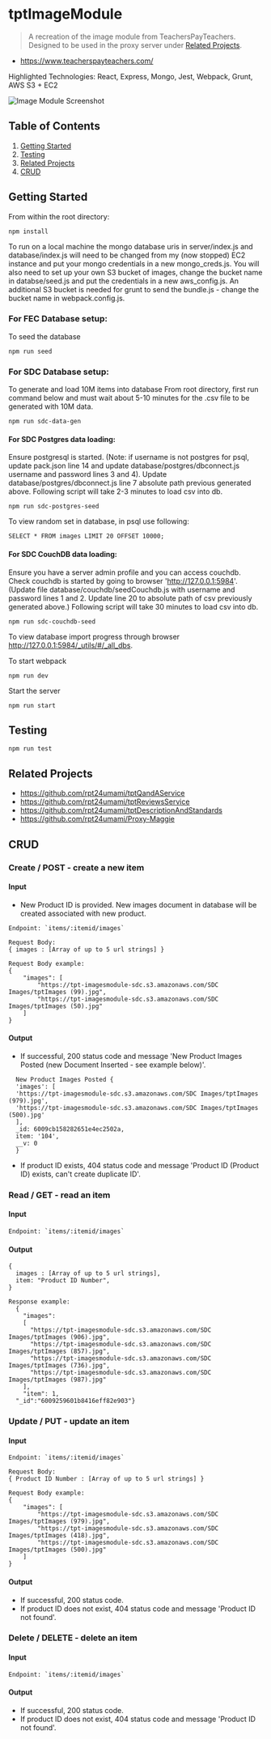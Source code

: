 # tptImageModule

> A recreation of the image module from TeachersPayTeachers. Designed to be used in the proxy server under [Related Projects](#Related).

- https://www.teacherspayteachers.com/

Highlighted Technologies: React, Express, Mongo, Jest, Webpack, Grunt, AWS S3 + EC2

![Image Module Screenshot](./image_module_screenshot.png)

## Table of Contents

1. [Getting Started](#Getting)
2. [Testing](#Testing)
3. [Related Projects](#Related)
4. [CRUD](#CRUD)

## Getting Started

From within the root directory:

```
npm install
```

To run on a local machine the mongo database uris in server/index.js and database/index.js will need to be changed from my (now stopped) EC2 instance and put your mongo credentials in a new mongo_creds.js. You will also need to set up your own S3 bucket of images, change the bucket name in databse/seed.js and put the credentials in a new aws_config.js. An additional S3 bucket is needed for grunt to send the bundle.js - change the bucket name in webpack.config.js.

### For FEC Database setup:

To seed the database

```
npm run seed
```

### For SDC Database setup:

To generate and load 10M items into database
From root directory, first run command below and must wait about 5-10 minutes for the .csv file to be generated with 10M data.

```
npm run sdc-data-gen
```

#### For SDC Postgres data loading:

Ensure postgresql is started. (Note: if username is not postgres for psql, update pack.json line 14 and update database/postgres/dbconnect.js username and password lines 3 and 4). Update database/postgres/dbconnect.js line 7 absolute path previous generated above. Following script will take 2-3 minutes to load csv into db.

```
npm run sdc-postgres-seed
```

To view random set in database, in psql use following:

```
SELECT * FROM images LIMIT 20 OFFSET 10000;
```

#### For SDC CouchDB data loading:

Ensure you have a server admin profile and you can access couchdb. Check couchdb is started by going to browser 'http://127.0.0.1:5984'. (Update file database/couchdb/seedCouchdb.js with username and password lines 1 and 2. Update line 20 to absolute path of csv previously generated above.) Following script will take 30 minutes to load csv into db.

```
npm run sdc-couchdb-seed
```

To view database import progress through browser http://127.0.0.1:5984/_utils/#/_all_dbs.

To start webpack

```
npm run dev
```

Start the server

```
npm run start
```

## Testing

```
npm run test
```

## Related Projects

- https://github.com/rpt24umami/tptQandAService
- https://github.com/rpt24umami/tptReviewsService
- https://github.com/rpt24umami/tptDescriptionAndStandards
- https://github.com/rpt24umami/Proxy-Maggie

## CRUD

### Create / POST - create a new item

#### Input

- New Product ID is provided. New images document in database will be created associated with new product.

```
Endpoint: `items/:itemid/images`

Request Body:
{ images : [Array of up to 5 url strings] }

Request Body example:
{
    "images": [
        "https://tpt-imagesmodule-sdc.s3.amazonaws.com/SDC Images/tptImages (99).jpg",
        "https://tpt-imagesmodule-sdc.s3.amazonaws.com/SDC Images/tptImages (50).jpg"
    ]
}
```

#### Output

- If successful, 200 status code and message 'New Product Images Posted (new Document Inserted - see example below)'.

```
  New Product Images Posted {
  'images': [
  'https://tpt-imagesmodule-sdc.s3.amazonaws.com/SDC Images/tptImages (979).jpg',
  'https://tpt-imagesmodule-sdc.s3.amazonaws.com/SDC Images/tptImages (500).jpg'
  ],
  _id: 6009cb158282651e4ec2502a,
  item: '104',
  __v: 0
  }
```

- If product ID exists, 404 status code and message 'Product ID (Product ID) exists, can't create duplicate ID'.

### Read / GET - read an item

#### Input

```
Endpoint: `items/:itemid/images`
```

#### Output

```
{
  images : [Array of up to 5 url strings],
  item: "Product ID Number",
}

Response example:
  {
    "images":
    [
      "https://tpt-imagesmodule-sdc.s3.amazonaws.com/SDC Images/tptImages (906).jpg",
      "https://tpt-imagesmodule-sdc.s3.amazonaws.com/SDC Images/tptImages (857).jpg",
      "https://tpt-imagesmodule-sdc.s3.amazonaws.com/SDC Images/tptImages (736).jpg",
      "https://tpt-imagesmodule-sdc.s3.amazonaws.com/SDC Images/tptImages (987).jpg"
    ],
    "item": 1,
  "_id":"6009259601b8416eff82e903"}
```

### Update / PUT - update an item

#### Input

```
Endpoint: `items/:itemid/images`

Request Body:
{ Product ID Number : [Array of up to 5 url strings] }

Request Body example:
{
    "images": [
        "https://tpt-imagesmodule-sdc.s3.amazonaws.com/SDC Images/tptImages (979).jpg",
        "https://tpt-imagesmodule-sdc.s3.amazonaws.com/SDC Images/tptImages (418).jpg",
        "https://tpt-imagesmodule-sdc.s3.amazonaws.com/SDC Images/tptImages (500).jpg"
    ]
}
```

#### Output

- If successful, 200 status code.
- If product ID does not exist, 404 status code and message 'Product ID not found'.

### Delete / DELETE - delete an item

#### Input

```
Endpoint: `items/:itemid/images`
```

#### Output

- If successful, 200 status code.
- If product ID does not exist, 404 status code and message 'Product ID not found'.
